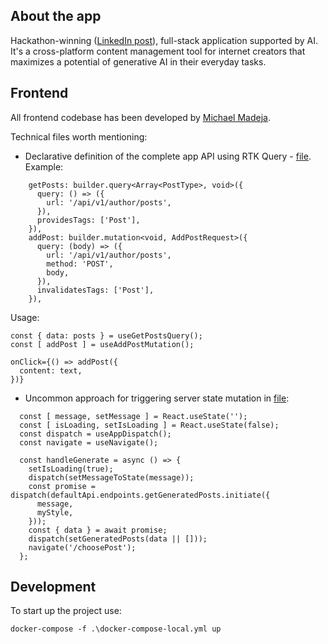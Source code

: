## About the app

Hackathon-winning ([LinkedIn post](https://www.linkedin.com/posts/patrykjanas27_hacknarok-eestec-winners-activity-7183157208472281088-vZ-Z?utm_source=share&utm_medium=member_desktop)), full-stack application supported by AI.\
It's a cross-platform content management tool for internet creators that maximizes a potential of generative AI in their everyday tasks.

## Frontend
All frontend codebase has been developed by [Michael Madeja](https://github.com/michal7954).

Technical files worth mentioning:
- Declarative definition of the complete app API using RTK Query - [file](https://github.com/michal7954/hacknarok2024/blob/master/frontend/src/features/server/defaultApi.ts). Example:
```TS
    getPosts: builder.query<Array<PostType>, void>({
      query: () => ({
        url: '/api/v1/author/posts',
      }),
      providesTags: ['Post'],
    }),
    addPost: builder.mutation<void, AddPostRequest>({
      query: (body) => ({
        url: '/api/v1/author/posts',
        method: 'POST',
        body,
      }),
      invalidatesTags: ['Post'],
    }),
```
Usage:
```TS
const { data: posts } = useGetPostsQuery();
const [ addPost ] = useAddPostMutation();

onClick={() => addPost({
  content: text,
})}
```

- Uncommon approach for triggering server state mutation in [file](https://github.com/michal7954/hacknarok2024/blob/master/frontend/src/features/generate/Generate.tsx):
```TS
  const [ message, setMessage ] = React.useState('');
  const [ isLoading, setIsLoading ] = React.useState(false);
  const dispatch = useAppDispatch();
  const navigate = useNavigate();

  const handleGenerate = async () => {
    setIsLoading(true);
    dispatch(setMessageToState(message));
    const promise = dispatch(defaultApi.endpoints.getGeneratedPosts.initiate({
      message,
      myStyle,
    }));
    const { data } = await promise;
    dispatch(setGeneratedPosts(data || []));
    navigate('/choosePost');
  };
```

## Development
To start up the project use:
```
docker-compose -f .\docker-compose-local.yml up
```
